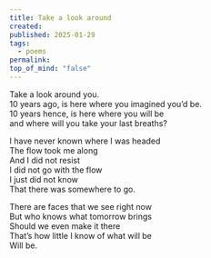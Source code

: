 ```yaml
---
title: Take a look around
created: 
published: 2025-01-29
tags:
  - poems
permalink: 
top_of_mind: "false"
---
```

Take a look around you.\
10 years ago, is here where you imagined you’d be.\
10 years hence, is here where you will be\
and where will you take your last breaths?

I have never known where I was headed\
The flow took me along\
And I did not resist\
I did not go with the flow\
I just did not know\
That there was somewhere to go.

There are faces that we see right now\
But who knows what tomorrow brings\
Should we even make it there\
That’s how little I know of what will be\
Will be.




